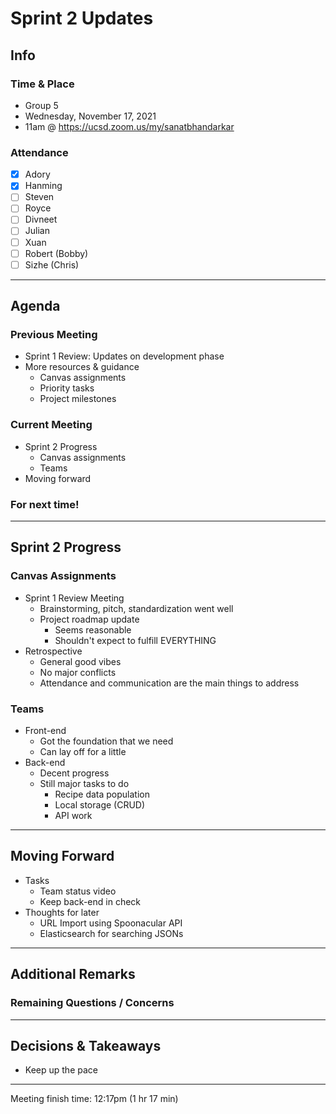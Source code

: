 # Sprint 2 Updates

## Info

### Time & Place

-   Group 5
-   Wednesday, November 17, 2021
-   11am @ https://ucsd.zoom.us/my/sanatbhandarkar

### Attendance

-   [x] Adory
-   [x] Hanming
-   [ ] Steven
-   [ ] Royce
-   [ ] Divneet
-   [ ] Julian
-   [ ] Xuan
-   [ ] Robert (Bobby)
-   [ ] Sizhe (Chris)

---

## Agenda

### Previous Meeting

-   Sprint 1 Review: Updates on development phase
-   More resources & guidance
    -   Canvas assignments
    -   Priority tasks
    -   Project milestones

### Current Meeting

-   Sprint 2 Progress
    -   Canvas assignments
    -   Teams
-   Moving forward

### For next time!

---

## Sprint 2 Progress

### Canvas Assignments

-   Sprint 1 Review Meeting
    -   Brainstorming, pitch, standardization went well
    -   Project roadmap update
        -   Seems reasonable
        -   Shouldn't expect to fulfill EVERYTHING
-   Retrospective
    -   General good vibes
    -   No major conflicts
    -   Attendance and communication are the main things to address

### Teams

-   Front-end
    -   Got the foundation that we need
    -   Can lay off for a little
-   Back-end
    -   Decent progress
    -   Still major tasks to do
        -   Recipe data population
        -   Local storage (CRUD)
        -   API work

---

## Moving Forward

-   Tasks
    -   Team status video
    -   Keep back-end in check
-   Thoughts for later
    -   URL Import using Spoonacular API
    -   Elasticsearch for searching JSONs

---

## Additional Remarks

### Remaining Questions / Concerns

---

## Decisions & Takeaways

-   Keep up the pace

---

Meeting finish time: 12:17pm (1 hr 17 min)
